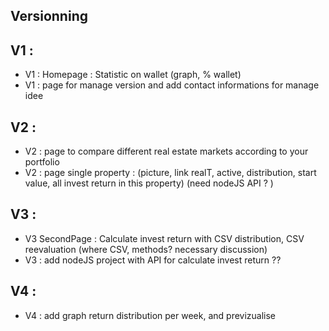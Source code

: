 ## Versionning

## V1 :

- V1 : Homepage : Statistic on wallet (graph, % wallet)
- V1 : page for manage version and add contact informations for manage idee

## V2 :

- V2 : page to compare different real estate markets according to your portfolio
- V2 : page single property : (picture, link realT, active, distribution, start value, all invest return in this property) (need nodeJS API ? )

## V3 :

- V3 SecondPage : Calculate invest return with CSV distribution, CSV reevaluation (where CSV, methods? necessary discussion)
- V3 : add nodeJS project with API for calculate invest return ??

## V4 :

- V4 : add graph return distribution per week, and previzualise
